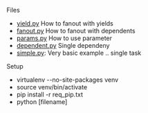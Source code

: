 

Files
 - [yield.py](https://github.com/khanduri/luigi_examples/blob/master/yield.py) How to fanout with yields
 - [fanout.py](https://github.com/khanduri/luigi_examples/blob/master/fanout.py) How to fanout with dependents
 - [params.py](https://github.com/khanduri/luigi_examples/blob/master/params.py) How to use parameter
 - [dependent.py](https://github.com/khanduri/luigi_examples/blob/master/dependency.py) Single dependeny
 - [simple.py](https://github.com/khanduri/luigi_examples/blob/master/simple.py): Very basic example .. single task


Setup
 - virtualenv --no-site-packages venv
 - source venv/bin/activate
 - pip install -r req_pip.txt
 - python [filename]



